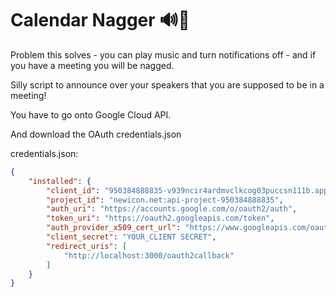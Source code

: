 # Calendar Nagger 🔊📣

Problem this solves - you can play music and turn notifications off - and if you have a meeting you will be nagged.

Silly script to announce over your speakers that you are supposed to be in a meeting!

You have to go onto Google Cloud API.

And download the OAuth credentials.json


credentials.json:

```json
{
	"installed": {
		"client_id": "950384888835-v939ncir4ardmvclkcog03puccsn111b.apps.googleusercontent.com",
		"project_id": "newicon.net:api-project-950384888835",
		"auth_uri": "https://accounts.google.com/o/oauth2/auth",
		"token_uri": "https://oauth2.googleapis.com/token",
		"auth_provider_x509_cert_url": "https://www.googleapis.com/oauth2/v1/certs",
		"client_secret": "YOUR_CLIENT SECRET",
		"redirect_uris": [
			"http://localhost:3000/oauth2callback"
		]
	}
}
```